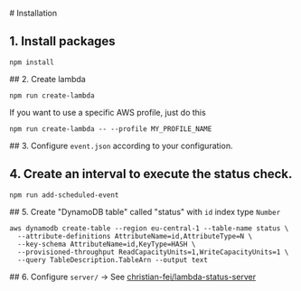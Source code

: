 # Installation
## 1. Install packages
```
npm install
```

## 2. Create lambda
```
npm run create-lambda
```

If you want to use a specific AWS profile, just do this

```
npm run create-lambda -- --profile MY_PROFILE_NAME
```


## 3. Configure `event.json` according to your configuration.

## 4. Create an interval to execute the status check.
```
npm run add-scheduled-event
```

## 5. Create "DynamoDB table" called "status" with `id` index type `Number`

```
aws dynamodb create-table --region eu-central-1 --table-name status \
  --attribute-definitions AttributeName=id,AttributeType=N \
  --key-schema AttributeName=id,KeyType=HASH \
  --provisioned-throughput ReadCapacityUnits=1,WriteCapacityUnits=1 \
  --query TableDescription.TableArn --output text
```

## 6. Configure `server/` -> See [christian-fei/lambda-status-server](https://github.com/christian-fei/lambda-status-server)
